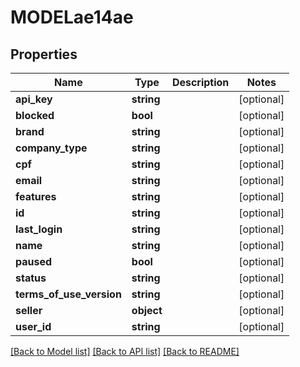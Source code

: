 # MODELae14ae

## Properties
Name | Type | Description | Notes
------------ | ------------- | ------------- | -------------
**api_key** | **string** |  | [optional] 
**blocked** | **bool** |  | [optional] 
**brand** | **string** |  | [optional] 
**company_type** | **string** |  | [optional] 
**cpf** | **string** |  | [optional] 
**email** | **string** |  | [optional] 
**features** | **string** |  | [optional] 
**id** | **string** |  | [optional] 
**last_login** | **string** |  | [optional] 
**name** | **string** |  | [optional] 
**paused** | **bool** |  | [optional] 
**status** | **string** |  | [optional] 
**terms_of_use_version** | **string** |  | [optional] 
**seller** | **object** |  | [optional] 
**user_id** | **string** |  | [optional] 

[[Back to Model list]](../README.md#documentation-for-models) [[Back to API list]](../README.md#documentation-for-api-endpoints) [[Back to README]](../README.md)


